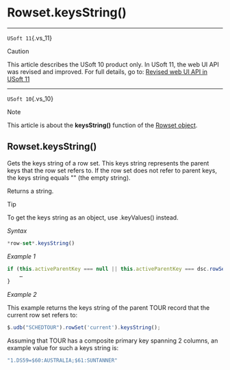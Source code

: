 # Rowset.keysString()



----

`USoft 11`{.vs_11}

> [!CAUTION]
> This article describes the USoft 10 product only.
> In USoft 11, the web UI API was revised and improved. For full details, go to:
> [Revised web UI API in USoft 11](/docs/Web%20and%20app%20UIs/UDB%20udb/Revised%20web%20UI%20API%20in%20USoft%2011.md)

----

`USoft 10`{.vs_10}

> [!NOTE]
> This article is about the **keysString()** function of the [Rowset object](/docs/Web%20and%20app%20UIs/UDB%20Rowset/UDB%20Rowset%20object.md).

## **Rowset.keysString()**

Gets the keys string of a row set. This keys string represents the parent keys that the row set refers to. If the row set does not refer to parent keys, the keys string equals "" (the empty string).

Returns a string.

> [!TIP]
> To get the keys string as an object, use .keyValues() instead.

*Syntax*

```js
*row-set*.keysString()
```

*Example 1*

```js
if (this.activeParentKey === null || this.activeParentKey === dsc.rowSet(pRef).keysString()) {
    …
}
```

*Example 2*

This example returns the keys string of the parent TOUR record that the current row set refers to:

```js
$.udb("SCHEDTOUR").rowSet('current').keysString();
```

Assuming that TOUR has a composite primary key spanning 2 columns, an example value for such a keys string is:

```js
"1.DS59=$60:AUSTRALIA;$61:SUNTANNER"
```

 